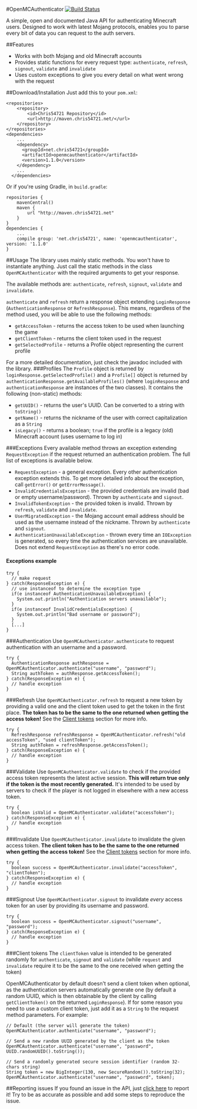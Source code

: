 #OpenMCAuthenticator
[![Build Status](https://travis-ci.org/Chris54721/OpenMCAuthenticator.svg?branch=master)](https://travis-ci.org/Chris54721/OpenMCAuthenticator)

A simple, open and documented Java API for authenticating Minecraft users.
Designed to work with latest Mojang protocols, enables you to parse every bit of data you can request to the auth servers.

##Features
- Works with both Mojang and old Minecraft accounts
- Provides static functions for every request type: `authenticate`, `refresh`, `signout`, `validate` and `invalidate`
- Uses custom exceptions to give you every detail on what went wrong with the request

##Download/Installation
Just add this to your `pom.xml`:
```
<repositories>
    <repository>
        <id>Chris54721 Repository</id>
        <url>http://maven.chris54721.net/</url>
    </repository>
</repositories>
<dependencies>
    ...
    <dependency>
      <groupId>net.chris54721</groupId>
      <artifactId>openmcauthenticator</artifactId>
      <version>1.1.0</version>
    </dependency>
    ...
  </dependencies>
```

Or if you're using Gradle, in `build.gradle`:
```
repositories {
    mavenCentral()
    maven {
        url "http://maven.chris54721.net"
    }
}
dependencies {
    ...
    compile group: 'net.chris54721', name: 'openmcauthenticator', version: '1.1.0'
}
```

##Usage
The library uses mainly static methods. You won't have to instantiate anything. Just call the static methods in the class `OpenMCAuthenticator` with the required arguments to get your response.

The available methods are: `authenticate`, `refresh`, `signout`, `validate` and `invalidate`.

`authenticate` and `refresh` return a response object extending `LoginResponse` (`AuthenticationResponse` or `RefreshResponse`). This means, regardless of the method used, you will be able to use the following methods:
- `getAccessToken` - returns the access token to be used when launching the game
- `getClientToken` - returns the client token used in the request
- `getSelectedProfile` - returns a Profile object representing the current profile

For a more detailed documentation, just check the javadoc included with the library.
###Profiles
The `Profile` object is returned by `loginResponse.getSelectedProfile()` and a `Profile[]` object is returned by `authenticationResponse.getAvailableProfiles()` (where `loginResponse` and `authenticationResponse` are instances of the two classes). It contains the following (non-static) methods:
- `getUUID()` - returns the user's UUID. Can be converted to a string with `toString()`
- `getName()` - returns the nickname of the user with correct capitalization as a `String`
- `isLegacy()` - returns a boolean; `true` if the profile is a legacy (old) Minecraft account (uses username to log in)

###Exceptions
Every available method throws an exception extending `RequestException` if the request returned an authentication problem.
The full list of exceptions is available below.
- `RequestException` - a general exception. Every other authentication exception extends this. To get more detailed info about the exception, call `getError()` or `getErrorMessage()`.
- `InvalidCredentialsException` - the provided credentials are invalid (bad or empty username/password). Thrown by `authenticate` and `signout`.
- `InvalidTokenException` - the provided token is invalid. Thrown by `refresh`, `validate` and `invalidate`.
- `UserMigratedException` - the Mojang account email address should be used as the username instead of the nickname. Thrown by `authenticate` and `signout`.
- `AuthenticationUnavailableException` - thrown every time an `IOException` is generated, so every time the authentication services are unavailable. Does not extend `RequestException` as there's no error code.

#### Exceptions example
```
try {
  // make request
} catch(ResponseException e) {
  // use instanceof to determine the exception type
  if(e instanceof AuthenticationUnavailableException) {
    System.out.println("Authentication servers unavailable");
  }
  if(e instanceof InvalidCredentialsException) {
    System.out.println("Bad username or password");
  }
  [...]
}
```

###Authentication
Use `OpenMCAuthenticator.authenticate` to request authentication with an username and a password. 
```
try {
  AuthenticationResponse authResponse = OpenMCAuthenticator.authenticate("username", "password");
  String authToken = authResponse.getAccessToken();
} catch(ResponseException e) {
  // handle exception
}
```

###Refresh
Use `OpenMCAuthenticator.refresh` to request a new token by providing a valid one and the client token used to get the token in the first place.
**The token has to be the same to the one returned when getting the access token!** See the [Client tokens](https://github.com/Chris54721/OpenMCAuthenticator#client-tokens) section for more info.
```
try {
  RefreshResponse refreshResponse = OpenMCAuthenticator.refresh("old accessToken", "used clientToken");
  String authToken = refreshResponse.getAccessToken();
} catch(ResponseException e) {
  // handle exception
}
```

###Validate
Use `OpenMCAuthenticator.validate` to check if the provided access token represents the latest active session.
**This will return true only if the token is the most recently generated.** It's intended to be used by servers to check if the player is not logged in elsewhere with a new access token.
```
try {
  boolean isValid = OpenMCAuthenticator.validate("accessToken");
} catch(ResponseException e) {
  // handle exception
}
```

###Invalidate
Use `OpenMCAuthenticator.invalidate` to invalidate the given access token.
**The client token has to be the same to the one returned when getting the access token!** See the [Client tokens](https://github.com/Chris54721/OpenMCAuthenticator#client-tokens) section for more info.
```
try {
  boolean success = OpenMCAuthenticator.invalidate("accessToken", "clientToken");
} catch(ResponseException e) {
  // handle exception
}
```

###Signout
Use `OpenMCAuthenticator.signout` to invalidate *every* access token for an user by providing its username and password.
```
try {
  boolean success = OpenMCAuthenticator.signout("username", "password");
} catch(ResponseException e) {
  // handle exception
}
```

###Client tokens
The `clientToken` value is intended to be generated randomly for `authenticate`, `signout` and `validate` (while `request` and `invalidate` require it to be the same to the one received when getting the token)

OpenMCAuthenticator by default doesn't send a client token when optional, as the authentication servers automatically generate one (by default a random UUID, which is then obtainable by the client by calling `getClientToken()` on the returned `LoginResponse`). If for some reason you need to use a custom client token, just add it as a `String` to the request method parameters. For example:
```
// Default (the server will generate the token)
OpenMCAuthenticator.authenticate("username", "password");

// Send a new random UUID generated by the client as the token
OpenMCAuthenticator.authenticate("username", "password", UUID.randomUUID().toString());

// Send a randomly generated secure session identifier (random 32-chars string)
String token = new BigInteger(130, new SecureRandom()).toString(32);
OpenMCAuthenticator.authenticate("username", "password", token);
```

##Reporting issues
If you found an issue in the API, just [click here](https://github.com/Chris54721/OpenMCAuthenticator/issues/new) to report it!
Try to be as accurate as possible and add some steps to reproduce the issue.
